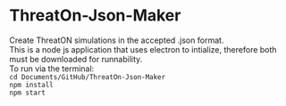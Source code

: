 # ThreatOn-Json-Maker
Create ThreatON simulations in the accepted .json format.  
This is a node js application that uses electron to intialize, therefore both must be downloaded for runnability.  
To run via the terminal:  
`cd Documents/GitHub/ThreatOn-Json-Maker`  
`npm install`  
`npm start`
